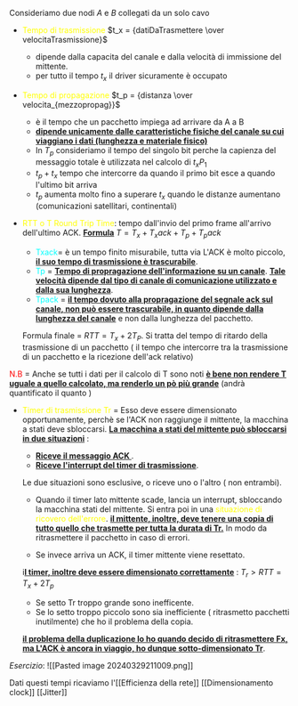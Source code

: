 Consideriamo due nodi $A$ e $B$ collegati da un solo cavo
- <span style=color:yellow>Tempo di trasmissione</span> $t_x = {datiDaTrasmettere \over velocitaTrasmissione}$  
	- dipende dalla capacita del canale e dalla velocità di immissione del mittente.
	- per tutto il tempo $t_x$ il driver sicuramente è occupato
	
- <span style=color:yellow>Tempo di propagazione</span> $t_p = {distanza \over velocita_{mezzopropag}}$ 
	- è il tempo che un pacchetto impiega ad arrivare da A a B
	- <b><u>dipende unicamente dalle caratteristiche fisiche del canale su cui viaggiano i dati (lunghezza e materiale fisico)</u></b>
	- In $T_p$ consideriamo il tempo del singolo bit perche la capienza del messaggio totale è utilizzata nel calcolo di $t_xP_1$
   -    $t_p+t_x$ tempo che intercorre da quando il primo bit esce a quando l'ultimo bit arriva
	- $t_p$ aumenta molto fino a superare $t_x$ quando le distanze aumentano (comunicazioni satellitari, continentali)
	
- <span style=color:yellow>RTT o T Round Trip Time</span>: tempo dall'invio del primo frame all'arrivo dell'ultimo ACK. <b><u>Formula</u></b>  $T = T_x + T_xack+ T_p+ T_pack$
	- <span style=color:cyan>Txack</span>= è un tempo finito misurabile, tutta via L'ACK è molto piccolo, <b><u> il suo tempo di trasmissione è trascurabile</u></b>. 
	-  <span style=color:cyan>Tp</span> = <b><u>Tempo di propragazione dell'informazione su un canale</u></b>. 
     <b><u>Tale velocità dipende dal tipo di canale di comunicazione utilizzato e dalla sua lunghezza</u></b>.
	- <span style=color:cyan>Tpack</span> = <b><u>il tempo dovuto alla propragazione del segnale ack sul canale, non può essere trascurabile, in quanto dipende dalla lunghezza del canale</u></b> e non dalla lunghezza del pacchetto.  

	Formula finale = $RTT = T_x + 2T_P$.
	Si tratta del tempo di ritardo della trasmissione di un pacchetto ( il tempo che intercorre tra la trasmissione di un pacchetto e la ricezione dell'ack relativo)

<span style=color:red>N.B</span> = Anche se tutti i dati per il calcolo di T sono noti <b><u>è bene non rendere T uguale a quello calcolato, ma renderlo un pò più grande</u></b> (andrà quantificato il quanto )

 - <span style=color:yellow>Timer di trasmissione Tr</span> = Esso deve essere dimensionato opportunamente, perchè se l'ACK non raggiunge il mittente, la macchina a stati deve sbloccarsi. <b><u>La macchina a stati del mittente può sbloccarsi in due situazioni</u></b> : 
   - <b><u>Riceve il messaggio ACK </u></b>. 
   - <b><u>Riceve l'interrupt del timer di trasmissione</u></b>. 
	
	Le due situazioni sono esclusive, o riceve uno o l'altro ( non entrambi). 
	- Quando il timer lato mittente scade, lancia un interrupt, sbloccando la macchina stati del mittente. Si entra poi in una <span style=color:yellow>situazione di ricovero dell'errore</span>. <b><u>il mittente, inoltre, deve tenere una copia di tutto quello che trasmette per tutta la durata di Tr.</u></b> In modo da ritrasmettere il pacchetto in caso di errori.
	
	- Se invece arriva un ACK, il timer mittente viene resettato. 

	i<b><u>l timer, inoltre deve essere dimensionato correttamente</u></b> :  $T_r >  RTT = T_x + 2T_p$  
	 - Se setto Tr troppo grande sono inefficente. 
    - Se lo setto troppo piccolo sono sia inefficiente ( ritrasmetto pacchetti inutilmente) che ho il problema della copia. 
    
   <b><u>il problema della duplicazione lo ho quando decido di ritrasmettere Fx, ma L'ACK è ancora in viaggio, ho dunque sotto-dimensionato Tr</u></b>. 


*Esercizio*: 
![[Pasted image 20240329211009.png]]

Dati questi tempi ricaviamo l'[[Efficienza della rete]]
[[Dimensionamento clock]]
[[Jitter]]